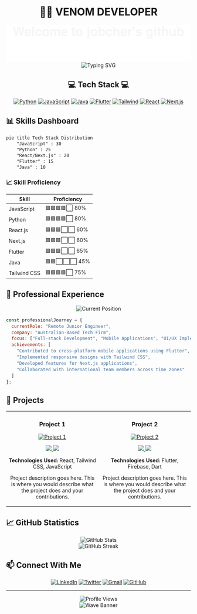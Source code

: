 # <div align="center">👨‍💻 VENOM DEVELOPER</div>
<div align="center"><img src="https://raw.githubusercontent.com/BEPb/BEPb/master/assets/Bottom_up.svg" alt="Wave Banner" /></div>

<div align="center">
  <img src="https://readme-typing-svg.herokuapp.com?font=Fira+Code&duration=3000&pause=1000&color=2F8D46&center=true&vCenter=true&width=500&lines=Remote+Junior+Engineer;Full-Stack+Developer;Python+%7C+JavaScript+%7C+Java+%7C+Flutter;Always+learning+new+technologies" alt="Typing SVG" />
</div>

## <div align="center">💻 Tech Stack 💻</div>

<div align="center">
  <a href="#"><img src="https://img.shields.io/badge/Python-FFD43B?style=for-the-badge&logo=python&logoColor=blue" alt="Python"/></a>
  <a href="#"><img src="https://img.shields.io/badge/JavaScript-323330?style=for-the-badge&logo=javascript&logoColor=F7DF1E" alt="JavaScript"/></a>
  <a href="#"><img src="https://img.shields.io/badge/Java-ED8B00?style=for-the-badge&logo=java&logoColor=white" alt="Java"/></a>
  <a href="#"><img src="https://img.shields.io/badge/Flutter-02569B?style=for-the-badge&logo=flutter&logoColor=white" alt="Flutter"/></a>
  <a href="#"><img src="https://img.shields.io/badge/Tailwind_CSS-38B2AC?style=for-the-badge&logo=tailwind-css&logoColor=white" alt="Tailwind"/></a>
  <a href="#"><img src="https://img.shields.io/badge/React-20232A?style=for-the-badge&logo=react&logoColor=61DAFB" alt="React"/></a>
  <a href="#"><img src="https://img.shields.io/badge/next.js-000000?style=for-the-badge&logo=nextdotjs&logoColor=white" alt="Next.js"/></a>
</div>

## 📊 Skills Dashboard

```mermaid
pie title Tech Stack Distribution
    "JavaScript" : 30
    "Python" : 25
    "React/Next.js" : 20
    "Flutter" : 15
    "Java" : 10
```

### 📈 Skill Proficiency

<div align="center">

| Skill | Proficiency |
|-------|------------|
| JavaScript | 🟩🟩🟩🟩⬜ 80% |
| Python | 🟩🟩🟩🟩⬜ 80% |
| React.js | 🟩🟩🟩⬜⬜ 60% |
| Next.js | 🟩🟩🟩⬜⬜ 60% |
| Flutter | 🟩🟩🟩⬜⬜ 65% |
| Java | 🟩🟩⬜⬜⬜ 45% |
| Tailwind CSS | 🟩🟩🟩🟩⬜ 75% |

</div>

## 💼 Professional Experience

<div align="center">
<img src="https://img.shields.io/badge/Australian_Based_Company-Remote_Junior_Engineer-2F8D46?style=for-the-badge" alt="Current Position"/>
</div>

```javascript
const professionalJourney = {
  currentRole: "Remote Junior Engineer",
  company: "Australian-Based Tech Firm",
  focus: ["Full-stack Development", "Mobile Applications", "UI/UX Implementation"],
  achievements: [
    "Contributed to cross-platform mobile applications using Flutter",
    "Implemented responsive designs with Tailwind CSS",
    "Developed features for Next.js applications",
    "Collaborated with international team members across time zones"
  ]
};
```

## 🚀 Projects

<div align="center">
<table>
  <tr>
    <td width="50%">
      <h3 align="center">Project 1</h3>
      <div align="center">
        <a href="#" target="_blank"><img src="https://dummyimage.com/600x400/000/fff&text=Project+1" width="400" alt="Project 1"/></a>
        <p>
          <a href="#" target="_blank">
            <img src="https://img.shields.io/badge/CODE-ff9?style=for-the-badge&logo=github&logoColor=black"/>
          </a>  
          <a href="#" target="_blank">
            <img src="https://img.shields.io/badge/DEMO-39FF14?style=for-the-badge&logoColor=white"/>
          </a>
        </p>
        <p><strong>Technologies Used:</strong> React, Tailwind CSS, JavaScript</p>
        <p>Project description goes here. This is where you would describe what the project does and your contributions.</p>
      </div>
    </td>
    <td width="50%">
      <h3 align="center">Project 2</h3>
      <div align="center">
        <a href="#" target="_blank"><img src="https://dummyimage.com/600x400/000/fff&text=Project+2" width="400" alt="Project 2"/></a>
        <p>
          <a href="#" target="_blank">
            <img src="https://img.shields.io/badge/CODE-ff9?style=for-the-badge&logo=github&logoColor=black"/>
          </a>  
          <a href="#" target="_blank">
            <img src="https://img.shields.io/badge/DEMO-39FF14?style=for-the-badge&logoColor=white"/>
          </a>
        </p>
        <p><strong>Technologies Used:</strong> Flutter, Firebase, Dart</p>
        <p>Project description goes here. This is where you would describe what the project does and your contributions.</p>
      </div>
    </td>
  </tr>
</table>
</div>

## 📈 GitHub Statistics

<div align="center">
  <img src="https://github-readme-stats.vercel.app/api?username=yourusername&show_icons=true&theme=radical" alt="GitHub Stats" />
</div>

<div align="center">
  <img src="https://github-readme-streak-stats.herokuapp.com/?user=yourusername&theme=dark" alt="GitHub Streak" />
</div>

## 📫 Connect With Me

<div align="center">
  <a href="https://linkedin.com/in/yourusername"><img src="https://img.shields.io/badge/LinkedIn-0077B5?style=for-the-badge&logo=linkedin&logoColor=white" alt="LinkedIn"/></a>
  <a href="https://twitter.com/yourusername"><img src="https://img.shields.io/badge/Twitter-1DA1F2?style=for-the-badge&logo=twitter&logoColor=white" alt="Twitter"/></a>
  <a href="mailto:your.email@example.com"><img src="https://img.shields.io/badge/Gmail-D14836?style=for-the-badge&logo=gmail&logoColor=white" alt="Gmail"/></a>
  <a href="https://github.com/yourusername"><img src="https://img.shields.io/badge/GitHub-100000?style=for-the-badge&logo=github&logoColor=white" alt="GitHub"/></a>
</div>

---

<div align="center">
  <img src="https://komarev.com/ghpvc/?username=yourusername&color=green" alt="Profile Views"/>
</div>

<div align="center">
  <img src="https://raw.githubusercontent.com/BEPb/BEPb/master/assets/Bottom_down.svg" alt="Wave Banner" />
</div>

